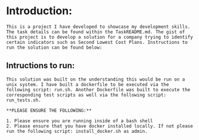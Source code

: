 # Introduction:

    This is a project I have developed to showcase my development skills. The task details can be found within the TaskREADME.md. The gist of this project is to develop a solution for a company trying to identify certain indicators such as Second Lowest Cost Plans. Instructions to run the solution can be found below: 

## Intructions to run: 
    
    This solution was built on the understanding this would be run on a unix system. I have built a dockerfile to be executed via the following script: run.sh. Another Dockerfile was built to execute the corresponding test scripts as well via the following script: run_tests.sh.

    **PLEASE ENSURE THE FOLLOWING:**

    1. Please ensure you are running inside of a bash shell
    2. Please ensure that you have docker installed locally. If not please run the following script: install_docker.sh as admin.

    
